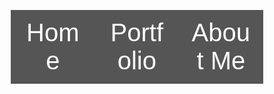 
<!DOCTYPE html>
<html>
<head>
<meta name="viewport" content="width=device-width, initial-scale=1">
</head>
<body>
    <style>* {box-sizing: border-box}

        /* Set height of body and the document to 100% */
        body, html {
          height: 100%;
          margin: 0;
          font-family: Arial;
        }
        
        /* Style tab links */
        .tablink {
          background-color: #555;
          color: white;
          float: left;
          border: none;
          outline: none;
          cursor: pointer;
          padding: 14px 16px;
          font-size: 40px;
          width: 33.3%;
        }
        
        .tablink:hover {
          background-color: #000000;
        }
        
        /* Style the tab content (and add height:100% for full page content) */
        .tabcontent {
         color: white;
          display: none;
          padding: 100px 20px;
          height: 100%;
        }
        h1{
          position: relative;
          text-align: center;
         
        }
        center{
          display:block;
          margin-left: auto;
          margin-right: auto;
          width: 50%;
          
        
        }
        
        
          
        
        
        
        
        
        #Home {background-color: crimson ;}
        #Portfolio {background-color:olive;}
        #AboutMe {background-color: blueviolet;}
</style>

 <button class="tablink" onclick="openPage('Home', this, 'black')" id="defaultOpen">Home</button>
 <button class="tablink" onclick="openPage('Portfolio', this, 'black')">Portfolio</button>
 <button class="tablink" onclick="openPage('AboutMe', this, 'black')">About Me</button>


 <div id="Home" class="tabcontent">
  <h1>This is Alan Coronado's Home Page!!!</h1>
  <h2>This is my home away from home:</h2>
  <img src="images/Soccerfield.jpg" alt="Soccer Field" class="center">
 </div>

 <div id="Portfolio" class="tabcontent">
  <h1>Below you can see some of my Assigments:</h1>
  
 
 </div>

 <div id="AboutMe" class="tabcontent">
  <h1>Here is a little background information about myself: </h1>
  <img  src="images/map.gdl.jpg" alt="Guadalajara" class="center">
  <p>"This is where I am from"</p>

 </div>
<script>function openPage(pageName,elmnt,color) {
    var i, tabcontent, tablinks;
    tabcontent = document.getElementsByClassName("tabcontent");
    for (i = 0; i < tabcontent.length; i++) {
      tabcontent[i].style.display = "none";
    }
    tablinks = document.getElementsByClassName("tablink");
    for (i = 0; i < tablinks.length; i++) {
      tablinks[i].style.backgroundColor = "";
    }
    document.getElementById(pageName).style.display = "block";
    elmnt.style.backgroundColor = color;
  }
  
  
  
  // Get the element with id="defaultOpen" and click on it
  document.getElementById("defaultOpen").click();
  </script>

   
</body>
</html> 

